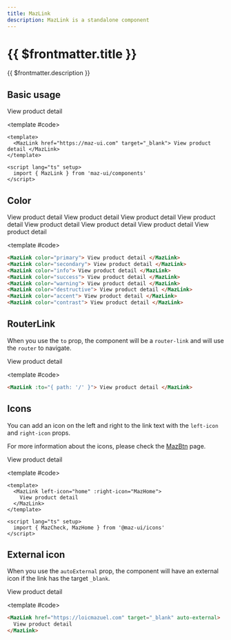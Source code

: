 ```yaml
---
title: MazLink
description: MazLink is a standalone component
---
```


# {{ $frontmatter.title }}

{{ $frontmatter.description }}

<!--@include: ./../.vitepress/mixins/getting-started.md-->

## Basic usage

<ComponentDemo>
  <MazLink href="https://maz-ui.com" target="_blank"> View product detail </MazLink>

  <template #code>

  ```vue
  <template>
    <MazLink href="https://maz-ui.com" target="_blank"> View product detail </MazLink>
  </template>

  <script lang="ts" setup>
    import { MazLink } from 'maz-ui/components'
  </script>
  ```

  </template>
</ComponentDemo>

## Color

<ComponentDemo>
  <div class="maz-flex maz-flex-col maz-gap-2 maz-justify-center">
    <MazLink color="primary"> View product detail </MazLink>
    <MazLink color="secondary"> View product detail </MazLink>
    <MazLink color="info"> View product detail </MazLink>
    <MazLink color="success"> View product detail </MazLink>
    <MazLink color="warning"> View product detail </MazLink>
    <MazLink color="destructive"> View product detail </MazLink>
    <MazLink color="accent"> View product detail </MazLink>
    <MazLink color="contrast"> View product detail </MazLink>
  </div>

  <template #code>

  ```html
  <MazLink color="primary"> View product detail </MazLink>
  <MazLink color="secondary"> View product detail </MazLink>
  <MazLink color="info"> View product detail </MazLink>
  <MazLink color="success"> View product detail </MazLink>
  <MazLink color="warning"> View product detail </MazLink>
  <MazLink color="destructive"> View product detail </MazLink>
  <MazLink color="accent"> View product detail </MazLink>
  <MazLink color="contrast"> View product detail </MazLink>
  ```

  </template>
</ComponentDemo>

## RouterLink

When you use the `to` prop, the component will be a `router-link` and will use the `router` to navigate.

<ComponentDemo>
  <MazLink :to="{ path: '/' }"> View product detail </MazLink>

  <template #code>

  ```html
  <MazLink :to="{ path: '/' }"> View product detail </MazLink>
  ```

  </template>
</ComponentDemo>

## Icons

You can add an icon on the left and right to the link text with the `left-icon` and `right-icon` props.

For more information about the icons, please check the [MazBtn](./maz-btn.md#icons) page.

<ComponentDemo>
  <MazLink left-icon="home" :right-icon="MazCheck"> View product detail </MazLink>

  <template #code>

  ```vue
  <template>
    <MazLink left-icon="home" :right-icon="MazHome">
      View product detail
    </MazLink>
  </template>

  <script lang="ts" setup>
    import { MazCheck, MazHome } from '@maz-ui/icons'
  </script>
  ```

  </template>
</ComponentDemo>

## External icon

When you use the `autoExternal` prop, the component will have an external icon if the link has the target `_blank`.

<ComponentDemo>
  <MazLink href="https://loicmazuel.com" target="_blank" auto-external> View product detail </MazLink>

  <template #code>

  ```html
  <MazLink href="https://loicmazuel.com" target="_blank" auto-external>
    View product detail
  </MazLink>
  ```

  </template>
</ComponentDemo>

<script setup lang="ts">
  import { MazCheck, MazHome } from '@maz-ui/icons'
</script>
<!--@include: ./../.vitepress/generated-docs/maz-link.doc.md-->
